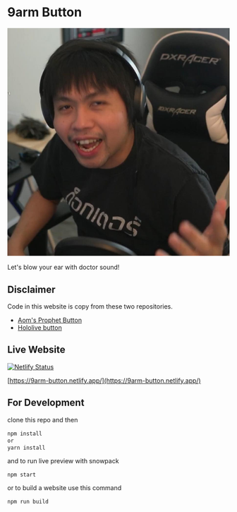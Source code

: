 # 9arm Button

![Doctor Arm](public/img/9arm.JPG)

Let's blow your ear with doctor sound!

## Disclaimer

Code in this website is copy from these two repositories.
- [Aom's Prophet Button](https://github.com/SaltyAom/prophet-button)
- [Hololive button](https://github.com/HelloYeew/hololive-button)

## Live Website

[![Netlify Status](https://api.netlify.com/api/v1/badges/960c3574-645a-41e2-8f96-ec21a9cc2b68/deploy-status)](https://app.netlify.com/sites/9arm-button/deploys)

[https://9arm-button.netlify.app/](https://9arm-button.netlify.app/)

## For Development

clone this repo and then

```shell
npm install
or
yarn install
```

and to run live preview with snowpack

```shell
npm start
```

or to build a website use this command

```shell
npm run build
```